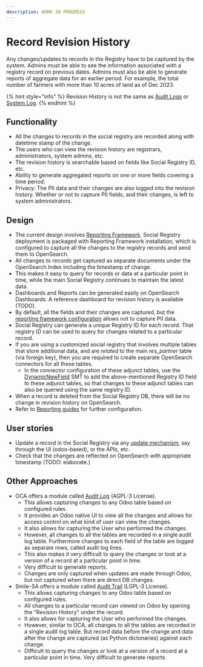 ```yaml
---
description: WORK IN PROGRESS
---
```


# Record Revision History

Any changes/updates to records in the Registry have to be captured by the system.  Admins must be able to see the information associated with a registry record on previous dates. Admins must also be able to generate reports of aggregate data for an earlier period.  For example, the total number of farmers with more than 10 acres of land as of Dec 2023.

{% hint style="info" %}
Revision History is not the same as [Audit Logs](audit-log.md) or [System Log](../../monitoring-and-reporting/logging.md). &#x20;
{% endhint %}

## Functionality

* All the changes to records in the social registry are recorded along with datetime stamp of the change.
* The users who can view the revision history are registrars, administrators, system admins, etc.
* The revision history is searchable based on fields like Social Registry ID, etc.
* Ability to generate aggregated reports on one or more fields covering a time period.
* Privacy: The PII data and their changes are also logged into the revision history. Whether or not to capture PII fields, and their changes, is left to system administrators.

## Design

* The current design involves [Reporting Framework](../../monitoring-and-reporting/reporting-framework/). Social Registry deployment is packaged with Reporting Framework installation, which is configured to capture all the changes to the registry records and send them to OpenSearch.
* All changes to records get captured as separate documents under the OpenSearch Index including the timestamp of change.
* This makes it easy to query for records or data at a particular point in time, while the main Social Registry continues to maintain the latest data.
* Dashboards and Reports can be generated easily on OpenSearch Dashboards. A reference dashboard for revision history is available (TODO).
* By default, all the fields and their changes are captured, but the [reporting framework configuration](../../monitoring-and-reporting/reporting-framework/) allows not to capture PII data.
* Social Registry can generate a unique Registry ID for each record. That registry ID can be used to query for changes related to a particular record.
* If you are using a customized social registry that involves multiple tables that store additional data, and are _related_ to the main _res\_partner_ table (via foreign key), then you are required to create separate OpenSearch connectors for all these tables.
  * In the connector configuration of these adjunct tables, use the [DynamicNewField](../../monitoring-and-reporting/reporting-framework/user-guides/connector-creation-guide.md) SMT to add the above-mentioned Registry ID field to these adjunct tables, so that changes to these adjunct tables can also be queried using the same registry ID.
* When a record is deleted from the Social Registry DB, there will be no change in revision history on OpenSearch.
* Refer to [Reporting guides](../../monitoring-and-reporting/reporting-framework/#creating-dashboards) for further configuration.

## User stories

* Update a record in the Social Registry via any [update mechanism](registry-update-mechanisms.md), say through the UI (odoo-based), or the APIs, etc.
* Check that the changes are reflected on OpenSearch with appropriate timestamp (TODO: elaborate.)

## Other Approaches

* OCA offers a module called [Audit Log](https://github.com/OCA/server-tools/blob/17.0/auditlog) (AGPL-3 License).
  * This allows capturing changes to any Odoo table based on configured rules.
  * It provides an Odoo native UI to view all the changes and allows for access control on what kind of user can view the changes.
  * It also allows for capturing the User who performed the changes.
  * However, all changes to all the tables are recorded in a single audit log table. Furthermore changes to each field of the table are logged as separate rows, called audit log lines.
  * This also makes it very difficult to query the changes or look at a version of a record at a particular point in time.
  * Very difficult to generate reports.
  * Changes are only captured when updates are made through Odoo, but not captured when there are direct DB changes.
* Smile-SA offers a module called [Audit Trail](https://github.com/Smile-SA/odoo\_addons/tree/16.0/smile\_audit) (LGPL-3 License).
  * This allows capturing changes to any Odoo table based on configured rules.
  * All changes to a particular record can viewed on Odoo by opening the "Revision History" under the record.
  * It also allows for capturing the User who performed the changes.
  * However, similar to OCA, all changes to all the tables are recorded in a single audit log table. But record data before the change and data after the change are captured (as Python dictonaries) against each change.
  * Difficult to query the changes or look at a version of a record at a particular point in time. Very difficult to generate reports.

